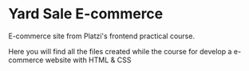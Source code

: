 # Yard Sale E-commerce

E-commerce site from Platzi's frontend practical course.

Here you will find all the files created while the course for develop a e-commerce website with HTML & CSS
